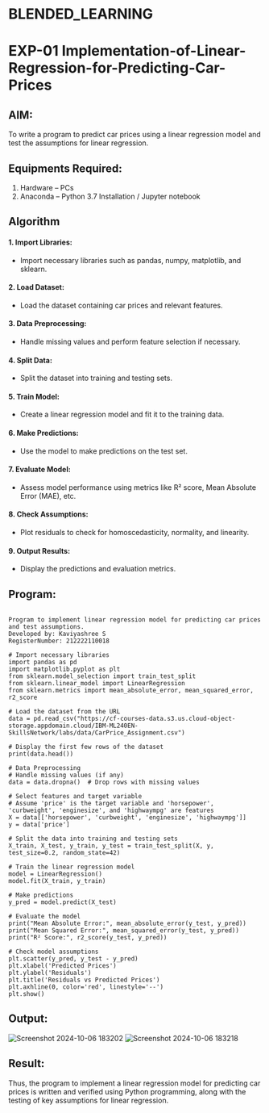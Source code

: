 # BLENDED_LEARNING
# EXP-01 Implementation-of-Linear-Regression-for-Predicting-Car-Prices
## AIM:
To write a program to predict car prices using a linear regression model and test the assumptions for linear regression.

## Equipments Required:
1. Hardware – PCs
2. Anaconda – Python 3.7 Installation / Jupyter notebook

## Algorithm
#### 1. Import Libraries: 
* Import necessary libraries such as pandas, numpy, matplotlib, and sklearn.
#### 2. Load Dataset: 
* Load the dataset containing car prices and relevant features.
#### 3. Data Preprocessing: 
* Handle missing values and perform feature selection if necessary.
#### 4. Split Data: 
* Split the dataset into training and testing sets.
#### 5. Train Model: 
* Create a linear regression model and fit it to the training data.
#### 6. Make Predictions: 
* Use the model to make predictions on the test set.
#### 7. Evaluate Model: 
* Assess model performance using metrics like R² score, Mean Absolute Error (MAE), etc.
#### 8. Check Assumptions: 
* Plot residuals to check for homoscedasticity, normality, and linearity.
#### 9. Output Results: 
* Display the predictions and evaluation metrics.

## Program:
```

Program to implement linear regression model for predicting car prices and test assumptions.
Developed by: Kaviyashree S
RegisterNumber: 212222110018

# Import necessary libraries
import pandas as pd
import matplotlib.pyplot as plt
from sklearn.model_selection import train_test_split
from sklearn.linear_model import LinearRegression
from sklearn.metrics import mean_absolute_error, mean_squared_error, r2_score

# Load the dataset from the URL
data = pd.read_csv("https://cf-courses-data.s3.us.cloud-object-storage.appdomain.cloud/IBM-ML240EN-SkillsNetwork/labs/data/CarPrice_Assignment.csv")

# Display the first few rows of the dataset
print(data.head())

# Data Preprocessing
# Handle missing values (if any)
data = data.dropna()  # Drop rows with missing values

# Select features and target variable
# Assume 'price' is the target variable and 'horsepower', 'curbweight', 'enginesize', and 'highwaympg' are features
X = data[['horsepower', 'curbweight', 'enginesize', 'highwaympg']]
y = data['price']

# Split the data into training and testing sets
X_train, X_test, y_train, y_test = train_test_split(X, y, test_size=0.2, random_state=42)

# Train the linear regression model
model = LinearRegression()
model.fit(X_train, y_train)

# Make predictions
y_pred = model.predict(X_test)

# Evaluate the model
print("Mean Absolute Error:", mean_absolute_error(y_test, y_pred))
print("Mean Squared Error:", mean_squared_error(y_test, y_pred))
print("R² Score:", r2_score(y_test, y_pred))

# Check model assumptions
plt.scatter(y_pred, y_test - y_pred)
plt.xlabel('Predicted Prices')
plt.ylabel('Residuals')
plt.title('Residuals vs Predicted Prices')
plt.axhline(0, color='red', linestyle='--')
plt.show()
```

## Output:
![Screenshot 2024-10-06 183202](https://github.com/user-attachments/assets/cc56d6ca-2318-485c-8de6-6a1537b9a4e1)
![Screenshot 2024-10-06 183218](https://github.com/user-attachments/assets/90a74d13-ffb5-4f66-a244-cf15e788836d)


## Result:
Thus, the program to implement a linear regression model for predicting car prices is written and verified using Python programming, along with the testing of key assumptions for linear regression.
